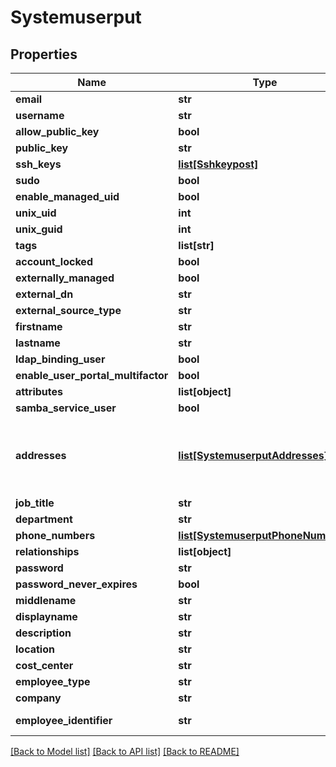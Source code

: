 # Systemuserput

## Properties
Name | Type | Description | Notes
------------ | ------------- | ------------- | -------------
**email** | **str** |  | 
**username** | **str** |  | 
**allow_public_key** | **bool** |  | [optional] 
**public_key** | **str** |  | [optional] 
**ssh_keys** | [**list[Sshkeypost]**](Sshkeypost.md) |  | [optional] 
**sudo** | **bool** |  | [optional] 
**enable_managed_uid** | **bool** |  | [optional] 
**unix_uid** | **int** |  | [optional] 
**unix_guid** | **int** |  | [optional] 
**tags** | **list[str]** |  | [optional] 
**account_locked** | **bool** |  | [optional] 
**externally_managed** | **bool** |  | [optional] 
**external_dn** | **str** |  | [optional] 
**external_source_type** | **str** |  | [optional] 
**firstname** | **str** |  | [optional] 
**lastname** | **str** |  | [optional] 
**ldap_binding_user** | **bool** |  | [optional] 
**enable_user_portal_multifactor** | **bool** |  | [optional] 
**attributes** | **list[object]** |  | [optional] 
**samba_service_user** | **bool** |  | [optional] 
**addresses** | [**list[SystemuserputAddresses]**](SystemuserputAddresses.md) | type, poBox, extendedAddress, streetAddress, locality, region, postalCode, country | [optional] 
**job_title** | **str** |  | [optional] 
**department** | **str** |  | [optional] 
**phone_numbers** | [**list[SystemuserputPhoneNumbers]**](SystemuserputPhoneNumbers.md) |  | [optional] 
**relationships** | **list[object]** |  | [optional] 
**password** | **str** |  | [optional] 
**password_never_expires** | **bool** |  | [optional] 
**middlename** | **str** |  | [optional] 
**displayname** | **str** |  | [optional] 
**description** | **str** |  | [optional] 
**location** | **str** |  | [optional] 
**cost_center** | **str** |  | [optional] 
**employee_type** | **str** |  | [optional] 
**company** | **str** |  | [optional] 
**employee_identifier** | **str** | Must be unique per user.  | [optional] 

[[Back to Model list]](../README.md#documentation-for-models) [[Back to API list]](../README.md#documentation-for-api-endpoints) [[Back to README]](../README.md)


